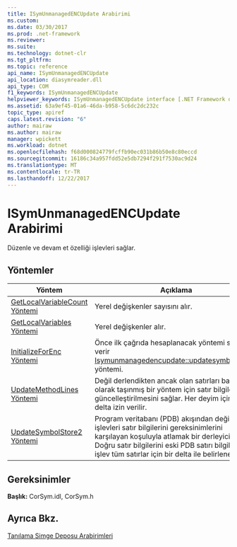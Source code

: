 ```yaml
---
title: ISymUnmanagedENCUpdate Arabirimi
ms.custom: 
ms.date: 03/30/2017
ms.prod: .net-framework
ms.reviewer: 
ms.suite: 
ms.technology: dotnet-clr
ms.tgt_pltfrm: 
ms.topic: reference
api_name: ISymUnmanagedENCUpdate
api_location: diasymreader.dll
api_type: COM
f1_keywords: ISymUnmanagedENCUpdate
helpviewer_keywords: ISymUnmanagedENCUpdate interface [.NET Framework debugging]
ms.assetid: 63a9ef45-01a6-46da-b958-5c6dc2dc232c
topic_type: apiref
caps.latest.revision: "6"
author: mairaw
ms.author: mairaw
manager: wpickett
ms.workload: dotnet
ms.openlocfilehash: f68d000824779fcffb90ec031b86b50e8c80eccd
ms.sourcegitcommit: 16186c34a957fdd52e5db7294f291f7530ac9d24
ms.translationtype: MT
ms.contentlocale: tr-TR
ms.lasthandoff: 12/22/2017
---
```

# <a name="isymunmanagedencupdate-interface"></a>ISymUnmanagedENCUpdate Arabirimi
Düzenle ve devam et özelliği işlevleri sağlar.  
  
## <a name="methods"></a>Yöntemler  
  
|Yöntem|Açıklama|  
|------------|-----------------|  
|[GetLocalVariableCount Yöntemi](../../../../docs/framework/unmanaged-api/diagnostics/isymunmanagedencupdate-getlocalvariablecount-method.md)|Yerel değişkenler sayısını alır.|  
|[GetLocalVariables Yöntemi](../../../../docs/framework/unmanaged-api/diagnostics/isymunmanagedencupdate-getlocalvariables-method.md)|Yerel değişkenler alır.|  
|[InitializeForEnc Yöntemi](../../../../docs/framework/unmanaged-api/diagnostics/isymunmanagedencupdate-initializeforenc-method.md)|Önce ilk çağrıda hesaplanacak yöntemi sınırları verir [Isymunmanagedencupdate::updatesymbolstore2](../../../../docs/framework/unmanaged-api/diagnostics/isymunmanagedencupdate-updatesymbolstore2-method.md) yöntemi.|  
|[UpdateMethodLines Yöntemi](../../../../docs/framework/unmanaged-api/diagnostics/isymunmanagedencupdate-updatemethodlines-method.md)|Değil derlendikten ancak olan satırları bağımsız olarak taşınmış bir yöntem için satır bilgilerin güncelleştirilmesini sağlar. Her deyim için bir delta izin verilir.|  
|[UpdateSymbolStore2 Yöntemi](../../../../docs/framework/unmanaged-api/diagnostics/isymunmanagedencupdate-updatesymbolstore2-method.md)|Program veritabanı (PDB) akışından değiştirilmiş işlevleri satır bilgilerini gereksinimlerini karşılayan koşuluyla atlamak bir derleyici sağlar. Doğru satır bilgilerini eski PDB satırı bilgileri ve işlev tüm satırlar için bir delta ile belirlenebilir.|  
  
## <a name="requirements"></a>Gereksinimler  
 **Başlık:** CorSym.idl, CorSym.h  
  
## <a name="see-also"></a>Ayrıca Bkz.  
 [Tanılama Simge Deposu Arabirimleri](../../../../docs/framework/unmanaged-api/diagnostics/diagnostics-symbol-store-interfaces.md)
